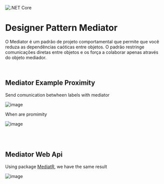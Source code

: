 ![.NET Core](https://github.com/JeanLLopes/DesignerPattern-Mediator/workflows/.NET%20Core/badge.svg)

# Designer Pattern Mediator
O Mediator é um padrão de projeto comportamental que permite que você reduza as dependências caóticas entre objetos. O padrão restringe comunicações diretas entre objetos e os força a colaborar apenas através do objeto mediador.

<br>

## Mediator Example Proximity

Send comunication  betwheen labels with mediator 

![image](https://user-images.githubusercontent.com/12099889/80272121-0760e700-869d-11ea-84b9-1c4b3417d59c.png)

When are promimity

![image](https://user-images.githubusercontent.com/12099889/80272127-16479980-869d-11ea-9087-e5e23f114c1e.png)

<br>
<br>

## Mediator Web Api

Using package [MediatR](https://github.com/jbogard/MediatR), we have the same result  

![image](https://user-images.githubusercontent.com/12099889/80273031-3e3afb00-86a5-11ea-922e-49e485892150.png)


